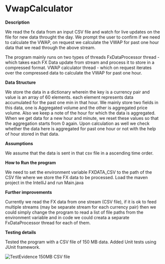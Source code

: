 # VwapCalculator

**Description**

We read the fx data from an input CSV file and watch for live updates on the file for new data throught the day. We prompt the user to confirm if we need to calculate the VWAP, on request we calculate the VWAP for past one hour data that we read through the above stream.

The program mainly runs on two types of threads
FxDataProcessor thread - which takes each FX Data update from stream and process it to store in a compressed format.
VWAP calculator thread - which on request iterates over the compressed data to calculate the VWAP for past one hour.

**Data Structure**

We store the data in a dictionary wherein the key is a currency pair and value is an array of 60 elements. each element represents data accumulated for the past one min in that hour. We mainly store two fields in this data, one is Aggregated volume and the other is aggregated price volume. Also we keep a note of the hour for which the data is aggregated. When we get data for a new hour and minute, we reset these values so that the aggregation starts from 0 again. Upon calculation as well we check whether the data here is aggregated for past one hour or not with the help of hour stored in that data.

**Assumptions**

We assume that the data is sent in that csv file in a ascending time order.


**How to Run the program**

We need to set the environment variable FXDATA_CSV to the path of the CSV file where we store the FX data to be processed.
Load the maven project in the IntelliJ and run Main.java

**Further improvements**

Currently we read the FX data from one stream (CSV file), if it is ok to feed multiple streams (may be separate stream for each currency pair) then we could simply change the program to read a list of file paths from the environment variable and in code we could creata a separate FxDataProcessor thread for each of them.

**Testing details**

Tested the program with a CSV file of 150 MB data.
Added Unit tests using JUnit framework.


![TestEvidence 150MB CSV file](https://github.com/user-attachments/assets/c454e7e9-879a-4182-880b-9a6b328e0852)
